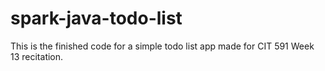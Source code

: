 # spark-java-todo-list

This is the finished code for a simple todo list app made for CIT 591 Week 13 recitation.
